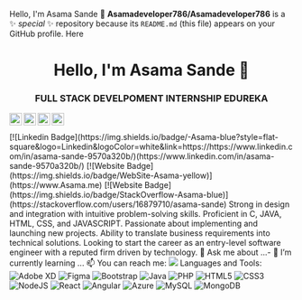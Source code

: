 Hello, I'm Asama Sande 👋
**Asamadeveloper786/Asamadeveloper786** is a ✨ _special_ ✨ repository because its `README.md` (this file) appears on your GitHub profile.
Here<h1 align = "center">Hello, I'm Asama Sande 👋</h1>
<h3 align = "center">FULL STACK DEVELPOMENT INTERNSHIP EDUREKA</h3>
<a href="https://linkedin.com/in/(https://www.linkedin.com/in/asama-sande-9570a320b/)">
  <img align="left" alt="Asama Linkdein" width="22px" src="https://cdn.jsdelivr.net/npm/simple-icons@v3/icons/linkedin.svg" />
</a>
<a href="https://github.com/Asamadeveloper786">
  <img align="left" alt="Asama Github" width="22px" src="https://cdn.jsdelivr.net/npm/simple-icons@v3/icons/github.svg" />
</a>
<a href="https://instagra.com/asama2170/">
  <img align="left" alt="Asama Instagram" width="22px" src="https://cdn.jsdelivr.net/npm/simple-icons@v3/icons/instagram.svg" />
</a>
<a href="https://www.youtube.com/channel/UCpmYJCw8qjtZi-S7zs7Z-Pw/">
  <img align="left" alt="Asama Youtube" width="22px" src="https://cdn.jsdelivr.net/npm/simple-icons@v3/icons/youtube.svg" />
</a>
<br/>
<br/>
[![Linkedin Badge](https://img.shields.io/badge/-Asama-blue?style=flat-square&logo=Linkedin&logoColor=white&link=https://https://www.linkedin.com/in/asama-sande-9570a320b/)(https://www.linkedin.com/in/asama-sande-9570a320b/)
[![Website Badge](https://img.shields.io/badge/WebSite-Asama-yellow)](https://www.Asama.me)
[![Website Badge](https://img.shields.io/badge/StackOverflow-Asama-blue)](https://stackoverflow.com/users/16879710/asama-sande)
Strong in design and integration with intuitive problem-solving skills. Proficient in C, JAVA, HTML, CSS,  and JAVASCRIPT. Passionate about implementing and launching new projects. Ability to translate business requirements into technical solutions. Looking to start the career as an entry-level software engineer with a reputed firm driven by technology.
💬 Ask me about ...- 🌱 I’m currently learning ...
📫 You can reach me:  <a href="mailto:asamasande@gmail.com"><img src="https://img.shields.io/badge/gmail-%23DD0031.svg?&style=flat-square&logo=gmail&logoColor=white"/></a>
Languages and Tools:
<img alt="Adobe XD" src="https://img.shields.io/badge/adobexd-%23FF26BE.svg?style=flat-square&logo=adobexd&logoColor=white"/> <img alt="Figma" src="https://img.shields.io/badge/figma-%23F24E1E.svg?style=flat-square&logo=figma&logoColor=white"/> <img alt="Bootstrap" src="https://img.shields.io/badge/bootstrap-%23563D7C.svg?style=flat-square&logo=bootstrap&logoColor=white"/> <img alt="Java" src="https://img.shields.io/badge/java-%23ED8B00.svg?style=flat-square&logo=java&logoColor=white"/> <img alt="PHP" src="https://img.shields.io/badge/php-%23777BB4.svg?style=flat-square&logo=php&logoColor=white"/> <img alt="HTML5" src="https://img.shields.io/badge/html5-%23E34F26.svg?style=flat-square&logo=html5&logoColor=white"/> <img alt="CSS3" src="https://img.shields.io/badge/css3-%231572B6.svg?style=flat-square&logo=css3&logoColor=white"/> <img alt="NodeJS" src="https://img.shields.io/badge/node.js-%2343853D.svg?style=flat-square&logo=node-dot-js&logoColor=white"/> <img alt="React" src="https://img.shields.io/badge/react-%2320232a.svg?style=flat-square&logo=react&logoColor=%2361DAFB"/> <img alt="Angular" src="https://img.shields.io/badge/angular-%23DD0031.svg?flat-square&logo=angular&logoColor=white"/> <img alt="Azure" src="https://img.shields.io/badge/azure-%230072C6.svg?style=flat-square&logo=azure-devops&logoColor=white"/> <img alt="MySQL" src="https://img.shields.io/badge/mysql-%2300f.svg?style=flat-square&logo=mysql&logoColor=white"/> <img alt="MongoDB" src ="https://img.shields.io/badge/MongoDB-%234ea94b.svg?style=flat-square&logo=mongodb&logoColor=white"/>
<!--
Here are some ideas to get you started:
- 🔭 I’m currently working on ...
@@ -12,5 +53,7 @@ Here are some ideas to get you started:
- 💬 Ask me about ...
- 📫 How to reach me: ...
- 😄 Pronouns: ...
- ⚡ Fun fact: ...
- ⚡ Fun fact: .....
-->
